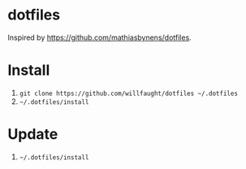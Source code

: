 # dotfiles

Inspired by https://github.com/mathiasbynens/dotfiles.

# Install

1. `git clone https://github.com/willfaught/dotfiles ~/.dotfiles`
2. `~/.dotfiles/install`

# Update

1. `~/.dotfiles/install`
